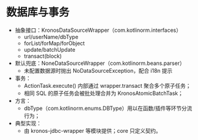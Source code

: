 # 数据库与事务

- 抽象接口：KronosDataSourceWrapper（com.kotlinorm.interfaces）
  - url/userName/dbType
  - forList/forMap/forObject
  - update/batchUpdate
  - transact(block)
- 默认兜底：NoneDataSourceWrapper（com.kotlinorm.beans.parser）
  - 未配置数据源时抛出 NoDataSourceException，配合 i18n 提示
- 事务：
  - ActionTask.execute() 内部通过 wrapper.transact 聚合多个原子任务；
  - 相同 SQL 的原子任务会被批处理合并为 KronosAtomicBatchTask；
- 方言：
  - dbType（com.kotlinorm.enums.DBType）用以在函数/插件等环节分流行为；
- 典型实现：
  - 由 kronos-jdbc-wrapper 等模块提供；core 只定义契约。
